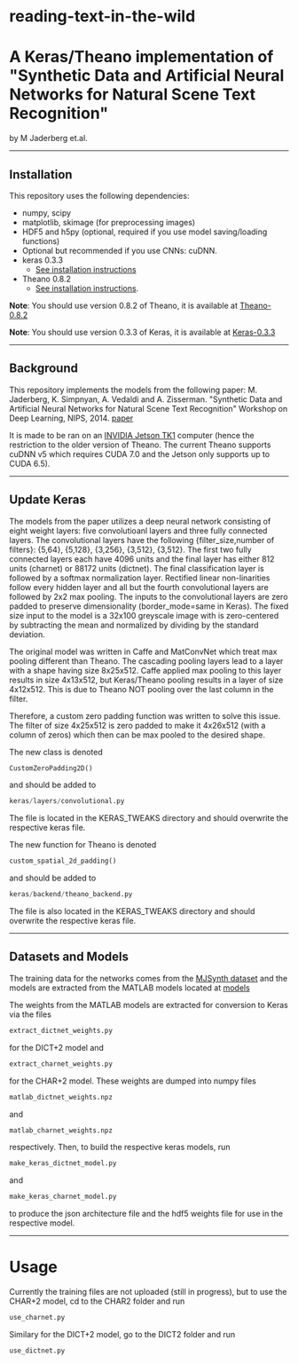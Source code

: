 # reading-text-in-the-wild
# A Keras/Theano implementation of "Synthetic Data and Artificial Neural Networks for Natural Scene Text Recognition" 
by M Jaderberg et.al.

------------------

## Installation

This repository uses the following dependencies:

- numpy, scipy
- matplotlib, skimage (for preprocessing images)
- HDF5 and h5py (optional, required if you use model saving/loading functions)
- Optional but recommended if you use CNNs: cuDNN.
- keras 0.3.3
    - [See installation instructions](https://github.com/fchollet/keras/tree/master)
- Theano 0.8.2
    - [See installation instructions](http://deeplearning.net/software/theano/install.html#install).

**Note**: You should use version 0.8.2 of Theano, it is available at [Theano-0.8.2](https://pypi.python.org/pypi/Theano/0.8.2)

**Note**: You should use version 0.3.3 of Keras, it is available at [Keras-0.3.3](https://pypi.python.org/pypi/Keras/0.3.3)

------------------

## Background

This repository implements the models from the following paper:
M. Jaderberg, K. Simpnyan, A. Vedaldi and A. Zisserman. "Synthetic Data and Artificial Neural Networks for 
Natural Scene Text Recognition" Workshop on Deep Learning, NIPS, 2014. 
[paper](http://www.robots.ox.ac.uk/~vgg/publications/2014/Jaderberg14c/jaderberg14c.pdf)

It is made to be ran on an [INVIDIA Jetson TK1](http://www.nvidia.com/object/jetson-tk1-embedded-dev-kit.html) computer 
(hence the restriction to the older version of Theano. The current Theano supports cuDNN v5 which requires 
CUDA 7.0 and the Jetson only supports up to CUDA 6.5).

------------------
## Update Keras

The models from the paper utilizes a deep neural network consisting of eight weight layers:  five convolutioanl layers 
and three fully connected layers.  The convolutional layers have the following {filter_size,number of filters}: {5,64}, 
{5,128}, {3,256}, {3,512}, {3,512}.  The first two fully connected layers each have 4096 units and the final layer has
either 812 units (charnet) or 88172 units (dictnet).  The final classification layer is followed by a softmax normalization
layer.  Rectified linear non-linarities follow every hidden layer and all but the fourth convolutional layers are followed
by 2x2 max pooling.  The inputs to the convolutional layers are zero padded to preserve dimensionality (border_mode=same 
in Keras).  The fixed size input to the model is a 32x100 greyscale image with is zero-centered by subtracting the mean
and normalized by dividing by the standard deviation.

The original model was written in Caffe and MatConvNet which treat max pooling different than Theano.  The cascading
pooling layers lead to a layer with a shape having size 8x25x512.  Caffe applied max pooling to this layer results in 
size 4x13x512, but Keras/Theano pooling results in a layer of size 4x12x512.  This is due to Theano NOT pooling over the
last column in the filter.

Therefore, a custom zero padding function was written to solve this issue.  The filter of size 4x25x512 is zero padded to 
make it 4x26x512 (with a column of zeros) which then can be max pooled to the desired shape.

The new class is denoted 
```python
CustomZeroPadding2D()
```
and should be added to 
```python
keras/layers/convolutional.py
```
The file is located in the KERAS_TWEAKS directory and should overwrite the respective keras file.

The new function for Theano is denoted
```python
custom_spatial_2d_padding()
```
and should be added to 
```python
keras/backend/theano_backend.py
```
The file is also located in the KERAS_TWEAKS directory and should overwrite the respective keras file.


-----------------
## Datasets and Models
The training data for the networks comes from the [MJSynth dataset](http://www.robots.ox.ac.uk/~vgg/data/text/) and the
models are extracted from the MATLAB models located at [models](http://www.robots.ox.ac.uk/~vgg/research/text/#sec-models)

The weights from the MATLAB models are extracted for conversion to Keras via the files
```python
extract_dictnet_weights.py
```
for the DICT+2 model and
```python
extract_charnet_weights.py
```
for the CHAR+2 model.  These weights are dumped into numpy files
```python
matlab_dictnet_weights.npz
```
and
```python
matlab_charnet_weights.npz
```
respectively.  Then, to build the respective keras models, run
```python
make_keras_dictnet_model.py
```
and
```python
make_keras_charnet_model.py
```
to produce the json architecture file and the hdf5 weights file for use in the respective model.

-----------------
# Usage

Currently the training files are not uploaded (still in progress), but to use the CHAR+2 model, cd to the CHAR2 folder 
and run 
```python
use_charnet.py
```

Similary for the DICT+2 model, go to the DICT2 folder and run 
```python
use_dictnet.py
```

